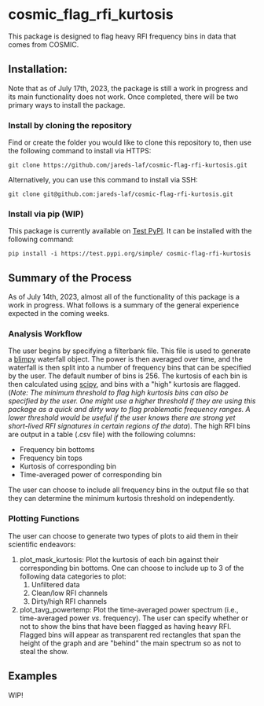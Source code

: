 # cosmic_flag_rfi_kurtosis

This package is designed to flag heavy RFI frequency bins in data that comes from COSMIC.

## Installation:
Note that as of July 17th, 2023, the package is still a work in progress and its main functionality does not work. Once completed, there will be two primary ways to install the package.

### Install by cloning the repository
Find or create the folder you would like to clone this repository to, then use the following command to install via HTTPS:

```git clone https://github.com/jareds-laf/cosmic-flag-rfi-kurtosis.git```

Alternatively, you can use this command to install via SSH:

```git clone git@github.com:jareds-laf/cosmic-flag-rfi-kurtosis.git```

### Install via pip (WIP)
This package is currently available on [Test PyPI](https://test.pypi.org/project/cosmic-flag-rfi-kurtosis/). It can be installed with the following command:

```pip install -i https://test.pypi.org/simple/ cosmic-flag-rfi-kurtosis```


## Summary of the Process
As of July 14th, 2023, almost all of the functionality of this package is a work in progress. What follows is a summary of the general experience expected in the coming weeks.

### Analysis Workflow
The user begins by specifying a filterbank file. This file is used to generate a [blimpy](https://github.com/UCBerkeleySETI/blimpy) waterfall object. The power is then averaged over time, and the waterfall is then split into a number of frequency bins that can be specified by the user. The default number of bins is 256. The kurtosis of each bin is then calculated using [scipy](https://github.com/scipy/scipy), and bins with a "high" kurtosis are flagged. (*Note: The minimum threshold to flag high kurtosis bins can also be specified by the user. One might use a higher threshold if they are using this package as a quick and dirty way to flag problematic frequency ranges. A lower threshold would be useful if the user knows there are strong yet short-lived RFI signatures in certain regions of the data*). The high RFI bins are output in a table (.csv file) with the following columns:

[//]: # (TODO: Get the actual names of the columns in here when you're ready!)
- Frequency bin bottoms
- Frequency bin tops
- Kurtosis of corresponding bin
- Time-averaged power of corresponding bin

The user can choose to include all frequency bins in the output file so that they can determine the minimum kurtosis threshold on independently.

### Plotting Functions
The user can choose to generate two types of plots to aid them in their scientific endeavors:
1. plot_mask_kurtosis: Plot the kurtosis of each bin against their corresponding bin bottoms. One can choose to include up to 3 of the following data categories to plot:
   1. Unfiltered data
   2. Clean/low RFI channels
   3. Dirty/high RFI channels
2. plot_tavg_powertemp: Plot the time-averaged power spectrum (i.e., time-averaged power *vs*. frequency). The user can specify whether or not to show the bins that have been flagged as having heavy RFI. Flagged bins will appear as transparent red rectangles that span the height of the graph and are "behind" the main spectrum so as not to steal the show.
    
## Examples
WIP!
